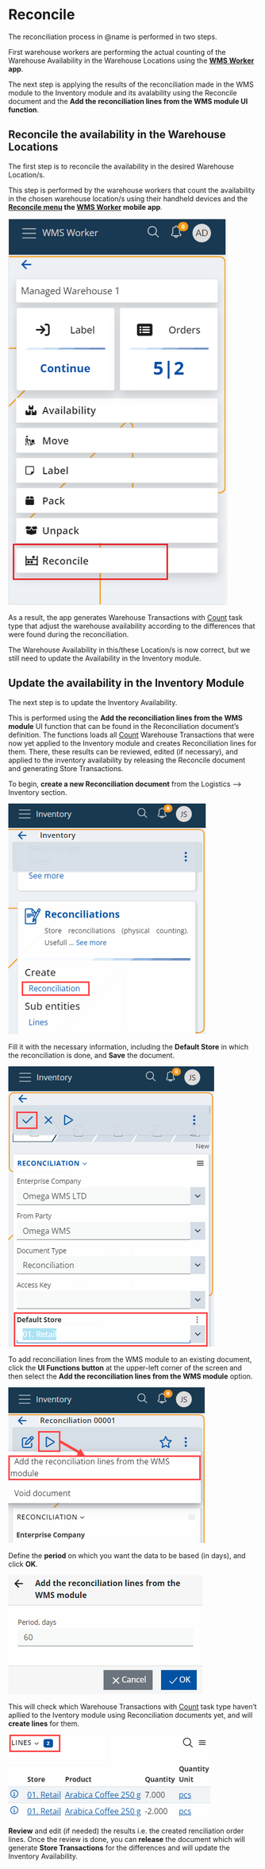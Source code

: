 # Reconcile

The reconciliation process in @name is performed in two steps.

First warehouse workers are performing the actual counting of the Warehouse Availability in the Warehouse Locations using the **[WMS Worker](xref:wms-worker) app**. 

The next step is applying the results of the reconciliation made in the WMS module to the Inventory module and its avalability using the Reconcile document and the **Add the reconciliation lines from the WMS module UI function**.

## Reconcile the availability in the Warehouse Locations
The first step is to reconcile the availability in the desired Warehouse Location/s.

This step is performed by the warehouse workers that count the availability in the chosen warehouse location/s using their handheld devices and the **[Reconcile menu](xref:reconcile-menu) the [WMS Worker](xref:wms-worker) mobile app**. 

![Picture](pictures/reconcile-menu.png)

As a result, the app generates Warehouse Transactions with [Count]( /how-it-works/task-types/count.md) task type that adjust the warehouse availability according to the differences that were found during the reconciliation.

The Warehouse Availability in this/these Location/s is now correct, but we still need to update the Availability in the Inventory module.

## Update the availability in the Inventory Module
The next step is to update the Inventory Availability. 

This is performed using the **Add the reconciliation lines from the WMS module** UI function that can be found in the Reconciliation document’s definition. The functions loads all [Count]( /how-it-works/task-types/count.md) Warehouse Transactions that were now yet applied to the Inventory module and creates Reconciliation lines for them. There, these results can be reviewed, edited (if necessary), and applied to the inventory availability by releasing the Reconcile document and generating Store Transactions.

To begin, **create a new Reconciliation document** from the Logistics --> Inventory section.

![Picture](pictures/create-reconciliation.png)
 
Fill it with the necessary information, including the **Default Store** in which the reconciliation is done, and **Save** the document.

![Picture](pictures/default-store.png)

To add reconciliation lines from the WMS module to an existing document, click the **UI Functions button** at the upper-left corner of the screen and then select the **Add the reconciliation lines from the WMS module** option. 

![Picture](pictures/reconciliation-play.png)

Define the **period** on which you want the data to be based (in days), and click **OK**.

![Picture](pictures/reconciliation-period.png)
 
This will check which Warehouse Transactions with [Count]( /how-it-works/task-types/count.md) task type haven’t apllied to the Iventory module using Reconciliation documents yet, and will **create lines** for them. 

![Picture](pictures/reconciliation-lines.png)

**Review** and edit (if needed) the results i.e. the created renciliation order lines. Once the review is done, you can **release** the document which will generate **Store Transactions** for the differences and will update the Inventory Availability.

